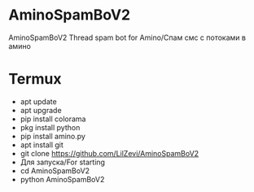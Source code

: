 # AminoSpamBoV2
AminoSpamBoV2 Thread spam bot for Amino/Спам смс с потоками в амино
# Termux
- apt update
- apt upgrade
- pip install colorama
- pkg install python
- pip install amino.py
- apt install git
- git clone https://github.com/LilZevi/AminoSpamBoV2
- Для запуска/For starting
- cd AminoSpamBoV2
- python AminoSpamBoV2
